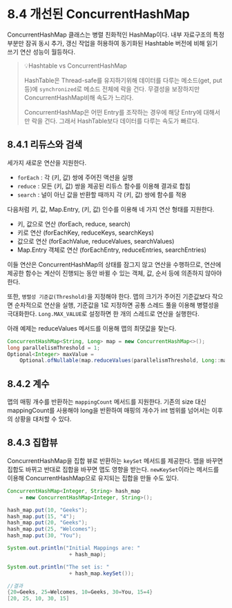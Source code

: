 # 8.4 개선된 ConcurrentHashMap

ConcurrentHashMap 클래스는 병렬 친화적인 HashMap이다. 내부 자료구조의 특정 부분만 잠궈 동시 추가, 갱신 작업을 허용하여 동기화된 Hashtable 버전에 비해 읽기 쓰기 연산 성능이 월등하다. 

> 💡Hashtable vs ConcurrentHashMap
>
> HashTable은 Thread-safe를 유지하기위해 데이터를 다루는 메소드(get, put 등)에 `synchronized`로 메소드 전체에 락을 건다. 
> 무결성을 보장하지만 ConcurrentHashMap비해 속도가 느리다.
>
> ConcurrentHashMap은 어떤 Entry를 조작하는 경우에 해당 Entry에 대해서만 락을 건다. 
> 그래서 HashTable보다 데이터를 다루는 속도가 빠르다.

## 8.4.1 리듀스와 검색

세가지 새로운 연산을 지원한다.

- `forEach` : 각 (키, 값) 쌍에 주어진 액션을 실행
- `reduce` : 모든 (키, 값) 쌍을 제공된 리듀스 함수를 이용해 결과로 합침
- `search` : 널이 아닌 값을 반환할 때까지 각 (키, 값) 쌍에 함수를 적용


다음처럼 키, 값, Map.Entry, (키, 값) 인수를 이용해 네 가지 연산 형태를 지원한다.
- 키, 값으로 연산 (forEach, reduce, search)
- 키로 연산 (forEachKey, reduceKeys, searchKeys)
- 값으로 연산 (forEachValue, reduceValues, searchValues)
- Map.Entry 객체로 연산 (forEachEntry, reduceEntries, searchEntries)

이들 연산은 ConcurrentHashMap의 상태를 잠그지 않고 연산을 수행하므로, 연산에 제공한 함수는 계산이 진행되는 동안 바뀔 수 있는 객체, 값, 순서 등에 의존하지 않아야 한다.

또한, `병렬성 기준값(Threshold)`을 지정해야 한다. 맵의 크기가 주어진 기준값보다 작으면 순차적으로 연산을 실행, 기준값을 1로 지정하면 공통 스레드 풀을 이용해 병렬성을 극대화한다. 
`Long.MAX_VALUE`로 설정하면 한 개의 스레드로 연산을 실행한다. 

아래 예제는 reduceValues 메서드를 이용해 맵의 최댓값을 찾는다.
```java
ConcurrentHashMap<String, Long> map = new ConcurrentHashMap<>();
long parallelismThreshold = 1;
Optional<Integer> maxValue =
    Optional.ofNullable(map.reduceValues(parallelismThreshold, Long::max));
```

## 8.4.2 계수

맵의 매핑 개수를 반환하는 `mappingCount` 메서드를 지원한다. 기존의 size 대신 mappingCount를 사용해야 long을 반환하여 매핑의 개수가 int 범위를 넘어서는 이후의 상황을 대처할 수 있다.

## 8.4.3 집합뷰

ConcurrentHashMap을 집합 뷰로 반환하는 `keySet` 메서드를 제공한다. 맵을 바꾸면 집합도 바뀌고 반대로 집합을 바꾸면 맵도 영향을 받는다. 
`newKeySet`이라는 메서드를 이용해 ConcurrentHashMap으로 유지되는 집합을 만들 수도 있다.

```java
ConcurrentHashMap<Integer, String> hash_map 
    = new ConcurrentHashMap<Integer, String>(); 

hash_map.put(10, "Geeks"); 
hash_map.put(15, "4"); 
hash_map.put(20, "Geeks"); 
hash_map.put(25, "Welcomes"); 
hash_map.put(30, "You"); 

System.out.println("Initial Mappings are: "
                    + hash_map); 

System.out.println("The set is: "
                    + hash_map.keySet()); 

//결과
{20=Geeks, 25=Welcomes, 10=Geeks, 30=You, 15=4}
[20, 25, 10, 30, 15]
```
